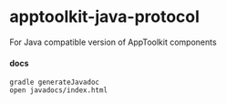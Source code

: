 # apptoolkit-java-protocol
For Java compatible version of AppToolkit components

#### docs

```
gradle generateJavadoc
open javadocs/index.html
``` 